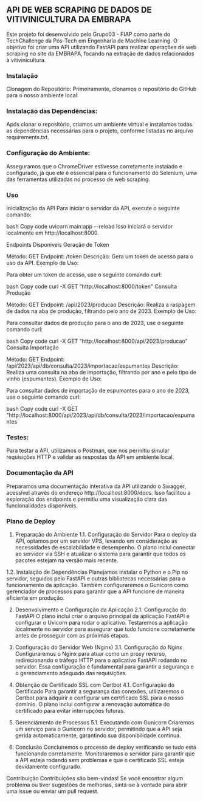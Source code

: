 ## API DE WEB SCRAPING DE DADOS DE VITIVINICULTURA DA EMBRAPA
Este projeto foi desenvolvido pelo Grupo03 - FIAP como parte do TechChallenge da Pós-Tech em Engenharia de Machine Learning. O objetivo foi criar uma API utilizando FastAPI para realizar operações de web scraping no site da EMBRAPA, focando na extração de dados relacionados à vitivinicultura.

### Instalação
Clonagem do Repositório:
Primeiramente, clonamos o repositório do GitHub para o nosso ambiente local.

### Instalação das Dependências:
Após clonar o repositório, criamos um ambiente virtual e instalamos todas as dependências necessárias para o projeto, conforme listadas no arquivo requirements.txt.

### Configuração do Ambiente:
Asseguramos que o ChromeDriver estivesse corretamente instalado e configurado, já que ele é essencial para o funcionamento do Selenium, uma das ferramentas utilizadas no processo de web scraping.

### Uso
Inicialização da API
Para iniciar o servidor da API, execute o seguinte comando:

bash
Copy code
uvicorn main:app --reload
Isso iniciará o servidor localmente em http://localhost:8000.

Endpoints Disponíveis
Geração de Token

Método: GET
Endpoint: /token
Descrição: Gera um token de acesso para o uso da API.
Exemplo de Uso:

Para obter um token de acesso, use o seguinte comando curl:

bash
Copy code
curl -X GET "http://localhost:8000/token"
Consulta Produção

Método: GET
Endpoint: /api/2023/producao
Descrição: Realiza a raspagem de dados na aba de produção, filtrando pelo ano de 2023.
Exemplo de Uso:

Para consultar dados de produção para o ano de 2023, use o seguinte comando curl:

bash
Copy code
curl -X GET "http://localhost:8000/api/2023/producao"
Consulta Importação

Método: GET
Endpoint: /api/2023/api/db/consulta/2023/importacao/espumantes
Descrição: Realiza uma consulta na aba de importação, filtrando por ano e pelo tipo de vinho (espumantes).
Exemplo de Uso:

Para consultar dados de importação de espumantes para o ano de 2023, use o seguinte comando curl:

bash
Copy code
curl -X GET "http://localhost:8000/api/2023/api/db/consulta/2023/importacao/espumantes

### Testes:
Para testar a API, utilizamos o Postman, que nos permitiu simular requisições HTTP e validar as respostas da API em ambiente local.

### Documentação da API
Preparamos uma documentação interativa da API utilizando o Swagger, acessível através do endereço http://localhost:8000/docs. Isso facilitou a exploração dos endpoints e permitiu uma visualização clara das funcionalidades disponíveis.

### Plano de Deploy
1. Preparação do Ambiente
1.1. Configuração do Servidor
Para o deploy da API, optamos por um servidor VPS, levando em consideração as necessidades de escalabilidade e desempenho. O plano inclui conectar ao servidor via SSH e atualizar o sistema para garantir que todos os pacotes estejam na versão mais recente.

1.2. Instalação de Dependências
Planejamos instalar o Python e o Pip no servidor, seguidos pelo FastAPI e outras bibliotecas necessárias para o funcionamento da aplicação. Também configuraremos o Gunicorn como gerenciador de processos para garantir que a API funcione de maneira eficiente em produção.

2. Desenvolvimento e Configuração da Aplicação
2.1. Configuração do FastAPI
O plano inclui criar o arquivo principal da aplicação FastAPI e configurar o Uvicorn para rodar o aplicativo. Testaremos a aplicação localmente no servidor para assegurar que tudo funcione corretamente antes de prosseguir com as próximas etapas.

3. Configuração do Servidor Web (Nginx)
3.1. Configuração do Nginx
Configuraremos o Nginx para atuar como um proxy reverso, redirecionando o tráfego HTTP para o aplicativo FastAPI rodando no servidor. Essa configuração é fundamental para garantir a segurança e o gerenciamento adequado das requisições.

4. Obtenção de Certificado SSL com Certbot
4.1. Configuração do Certificado
Para garantir a segurança das conexões, utilizaremos o Certbot para adquirir e configurar um certificado SSL para o nosso domínio. O plano inclui configurar a renovação automática do certificado para evitar interrupções futuras.

5. Gerenciamento de Processos
5.1. Executando com Gunicorn
Criaremos um serviço para o Gunicorn no servidor, permitindo que a API seja gerida automaticamente, garantindo sua disponibilidade contínua.

6. Conclusão
Concluiremos o processo de deploy verificando se tudo está funcionando corretamente. Monitoraremos o servidor para garantir que a API esteja rodando sem problemas e que o certificado SSL esteja devidamente configurado.

Contribuição
Contribuições são bem-vindas! Se você encontrar algum problema ou tiver sugestões de melhorias, sinta-se à vontade para abrir uma issue ou enviar um pull request.
